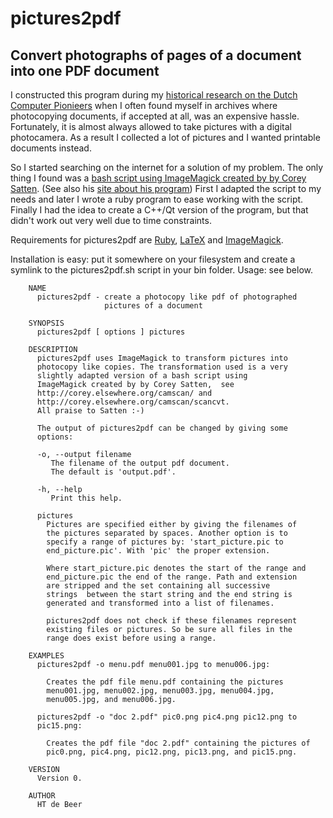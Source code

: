 pictures2pdf
============

Convert photographs of pages of a document into one PDF document
----------------------------------------------------------------

I constructed this program during my [historical research on the Dutch
Computer Pionieers](http://heerdebeer.org/History/ComputerPioneers) when I
often found myself in archives where photocopying documents, if accepted at
all, was an expensive hassle. Fortunately, it is almost always allowed to take
pictures with a digital photocamera. As a result I collected a lot of pictures
and I wanted printable documents instead.

So I started searching on the internet for a solution of my problem. The
only thing I found was a [bash script using ImageMagick created by by
Corey Satten](http://corey.elsewhere.org/camscan/scancvt). (See also his
[site about his program](http://corey.elsewhere.org/camscan/)) First I
adapted the script to my needs and later I wrote a ruby program to ease
working with the script. Finally I had the idea to create a C++/Qt
version of the program, but that didn't work out very well due to time
constraints.

Requirements for pictures2pdf are [Ruby](http://www.ruby-lang.org),
[LaTeX](http://www.latex-project.org) and
[ImageMagick](http://www.imagemagick.org). 

Installation is easy: put it somewhere on your filesystem and create a symlink
to the pictures2pdf.sh script in your bin folder. Usage: see below.

        NAME
          pictures2pdf - create a photocopy like pdf of photographed
                         pictures of a document

        SYNOPSIS
          pictures2pdf [ options ] pictures

        DESCRIPTION
          pictures2pdf uses ImageMagick to transform pictures into
          photocopy like copies. The transformation used is a very
          slightly adapted version of a bash script using
          ImageMagick created by by Corey Satten,  see
          http://corey.elsewhere.org/camscan/ and
          http://corey.elsewhere.org/camscan/scancvt.
          All praise to Satten :-)

          The output of pictures2pdf can be changed by giving some
          options:

          -o, --output filename
             The filename of the output pdf document.
             The default is 'output.pdf'.

          -h, --help
             Print this help.

          pictures
            Pictures are specified either by giving the filenames of
            the pictures separated by spaces. Another option is to
            specify a range of pictures by: 'start_picture.pic to
            end_picture.pic'. With 'pic' the proper extension.

            Where start_picture.pic denotes the start of the range and
            end_picture.pic the end of the range. Path and extension
            are stripped and the set containing all successive
            strings  between the start string and the end string is
            generated and transformed into a list of filenames.

            pictures2pdf does not check if these filenames represent
            existing files or pictures. So be sure all files in the
            range does exist before using a range.

        EXAMPLES
          pictures2pdf -o menu.pdf menu001.jpg to menu006.jpg:

            Creates the pdf file menu.pdf containing the pictures
            menu001.jpg, menu002.jpg, menu003.jpg, menu004.jpg,
            menu005.jpg, and menu006.jpg.

          pictures2pdf -o "doc 2.pdf" pic0.png pic4.png pic12.png to
          pic15.png:

            Creates the pdf file "doc 2.pdf" containing the pictures of
            pic0.png, pic4.png, pic12.png, pic13.png, and pic15.png.

        VERSION
          Version 0.

        AUTHOR
          HT de Beer
